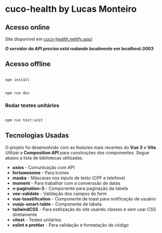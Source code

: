 # cuco-health by Lucas Monteiro

## Acesso online

Site disponível em [cuco-health.netlify.app/](http://cuco-health.netlify.app/)

**_O servidor da API precisa está rodando localmente em localhost:3003_**

## Acesso offline

```sh

npm install

```

```sh

npm run dev

```

### Rodar testes unitários

```sh

npm run test:unit

```

## Tecnologias Usadas

O projeto foi desenvolvido com as features mais recentes do **Vue 3** e **Vite**. Utilizei a **Composition API** para construções dos componentes. Segue abaixo a lista de bibliotecas utilizadas.

- **axios** - Comunicação com API
- **fortawesome** - Para Icones
- **maska** - Máscaras nos inputs de texto (CPF e telefone)
- **moment** - Para trabalhar com a converssão de datas
- **v-pagination-3** - Componente para paginação da tabela
- **vee-validate** - Validação dos campos do form
- **vue-toastification** - Componente de toast para notificação de usuário
- **vuejs-smart-table** - Componente de tabela
- **tailwindCSS** - Para estilização do site usando classes e sem usar CSS diretamente
- **vitest** - Testes unitários
- **eslint e prettier** - Para validação e formatação de código
